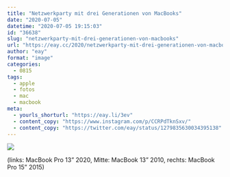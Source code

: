 ```yaml
---
title: "Netzwerkparty mit drei Generationen von MacBooks"
date: "2020-07-05"
datetime: "2020-07-05 19:15:03"
id: "36638"
slug: "netzwerkparty-mit-drei-generationen-von-macbooks"
url: "https://eay.cc/2020/netzwerkparty-mit-drei-generationen-von-macbooks/"
author: "eay"
format: "image"
categories:
  - 0815
tags:
  - apple
  - fotos
  - mac
  - macbook
meta:
  - yourls_shorturl: "https://eay.li/3ev"
  - content_copy: "https://www.instagram.com/p/CCRPdTknSxv/"
  - content_copy: "https://twitter.com/eay/status/1279835630034395138"
---
```


![](https://eay.cc/uploads/2020/3macbooks.jpeg)

(links: MacBook Pro 13” 2020, Mitte: MacBook 13” 2010, rechts: MacBook Pro 15” 2015)
